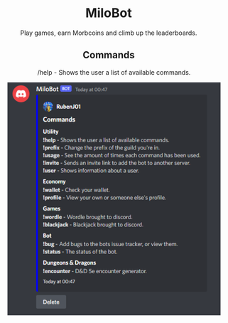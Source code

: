 <div align="center">
<h1>MiloBot</h1>
<p>Play games, earn Morbcoins and climb up the leaderboards.</p>
<h2>Commands</h2>
<ul>
<p>/help - Shows the user a list of available commands.</p>
<img src="screenshots/helpCmd.png" alt="helpCmd">
</ul>

</div>


